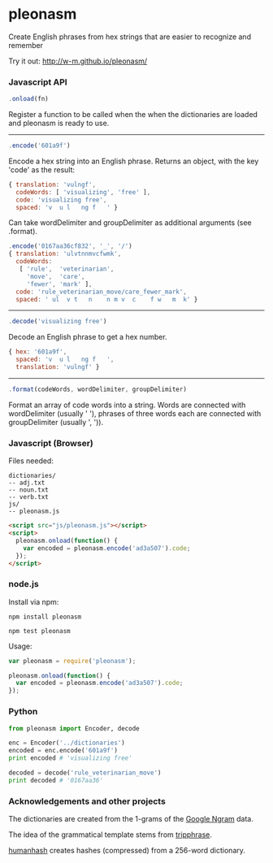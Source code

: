pleonasm
========

Create English phrases from hex strings that are easier to recognize and remember

Try it out: http://w-m.github.io/pleonasm/


### Javascript API

```Javascript
.onload(fn)
```

Register a function to be called when the when the dictionaries are loaded and pleonasm is ready to use.

------------------------------------

```Javascript
.encode('601a9f')
```

Encode a hex string into an English phrase. Returns an object, with the key 'code' as the result:

```Javascript
{ translation: 'vulngf',
  codeWords: [ 'visualizing', 'free' ],
  code: 'visualizing free',
  spaced: 'v  u l   ng f   ' }
```  

Can take wordDelimiter and groupDelimiter as additional arguments (see .format).

```Javascript
.encode('0167aa36cf832', '_', '/')
{ translation: 'ulvtnnmvcfwmk',
  codeWords: 
   [ 'rule',  'veterinarian',
     'move',  'care',
     'fewer', 'mark' ],
  code: 'rule_veterinarian_move/care_fewer_mark',
  spaced: ' ul  v t   n    n m v  c    f w   m  k' }
```  
------------------------------------

```Javascript
.decode('visualizing free')
```

Decode an English phrase to get a hex number.

```Javascript
{ hex: '601a9f',
  spaced: 'v  u l   ng f   ',
  translation: 'vulngf' }
```

------------------------------------

```Javascript
.format(codeWords, wordDelimiter, groupDelimiter)
```

Format an array of code words into a string. Words are connected with wordDelimiter (usually ' '), phrases of three words each are connected with groupDelimiter (usually ', ')).

### Javascript (Browser)

Files needed:
```
dictionaries/
-- adj.txt
-- noun.txt
-- verb.txt
js/
-- pleonasm.js
```

```HTML
<script src="js/pleonasm.js"></script>
<script>
  pleonasm.onload(function() {
    var encoded = pleonasm.encode('ad3a507').code;
  });
</script>
```

### node.js

Install via npm:

```
npm install pleonasm

npm test pleonasm
```

Usage:

```Javascript
var pleonasm = require('pleonasm');

pleonasm.onload(function() {
  var encoded = pleonasm.encode('ad3a507').code;
});
```

### Python

```Python
from pleonasm import Encoder, decode

enc = Encoder('../dictionaries')
encoded = enc.encode('601a9f')
print encoded # 'visualizing free'

decoded = decode('rule_veterinarian_move')
print decoded # '0167aa36'
```

### Acknowledgements and other projects

The dictionaries are created from the 1-grams of the [Google Ngram](http://books.google.com/ngrams) data.

The idea of the grammatical template stems from [tripphrase](http://worrydream.com/tripphrase/).

[humanhash](https://github.com/zacharyvoase/humanhash) creates hashes (compressed) from a 256-word dictionary.
